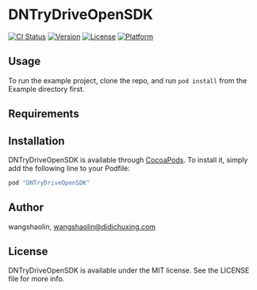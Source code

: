 # DNTryDriveOpenSDK

[![CI Status](http://img.shields.io/travis/wangshaolin/DNTryDriveOpenSDK.svg?style=flat)](https://travis-ci.org/wangshaolin/DNTryDriveOpenSDK)
[![Version](https://img.shields.io/cocoapods/v/DNTryDriveOpenSDK.svg?style=flat)](http://cocoapods.org/pods/DNTryDriveOpenSDK)
[![License](https://img.shields.io/cocoapods/l/DNTryDriveOpenSDK.svg?style=flat)](http://cocoapods.org/pods/DNTryDriveOpenSDK)
[![Platform](https://img.shields.io/cocoapods/p/DNTryDriveOpenSDK.svg?style=flat)](http://cocoapods.org/pods/DNTryDriveOpenSDK)

## Usage

To run the example project, clone the repo, and run `pod install` from the Example directory first.

## Requirements

## Installation

DNTryDriveOpenSDK is available through [CocoaPods](http://cocoapods.org). To install
it, simply add the following line to your Podfile:

```ruby
pod "DNTryDriveOpenSDK"
```

## Author

wangshaolin, wangshaolin@didichuxing.com

## License

DNTryDriveOpenSDK is available under the MIT license. See the LICENSE file for more info.
